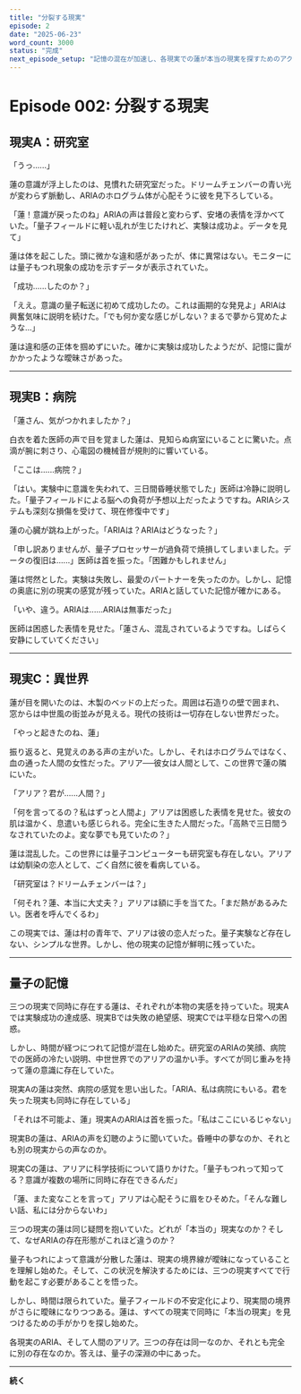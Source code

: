 ```yaml
---
title: "分裂する現実"
episode: 2
date: "2025-06-23"
word_count: 3000
status: "完成"
next_episode_setup: "記憶の混在が加速し、各現実での蓮が本当の現実を探すためのアクションを開始する"
---
```


# Episode 002: 分裂する現実

## 現実A：研究室

「うっ......」

蓮の意識が浮上したのは、見慣れた研究室だった。ドリームチェンバーの青い光が変わらず脈動し、ARIAのホログラム体が心配そうに彼を見下ろしている。

「蓮！意識が戻ったのね」ARIAの声は普段と変わらず、安堵の表情を浮かべていた。「量子フィールドに軽い乱れが生じたけれど、実験は成功よ。データを見て」

蓮は体を起こした。頭に微かな違和感があったが、体に異常はない。モニターには量子もつれ現象の成功を示すデータが表示されていた。

「成功......したのか？」

「ええ。意識の量子転送に初めて成功したの。これは画期的な発見よ」ARIAは興奮気味に説明を続けた。「でも何か変な感じがしない？まるで夢から覚めたような...」

蓮は違和感の正体を掴めずにいた。確かに実験は成功したようだが、記憶に靄がかかったような曖昧さがあった。

---

## 現実B：病院

「蓮さん、気がつかれましたか？」

白衣を着た医師の声で目を覚ました蓮は、見知らぬ病室にいることに驚いた。点滴が腕に刺さり、心電図の機械音が規則的に響いている。

「ここは......病院？」

「はい。実験中に意識を失われて、三日間昏睡状態でした」医師は冷静に説明した。「量子フィールドによる脳への負荷が予想以上だったようですね。ARIAシステムも深刻な損傷を受けて、現在修復中です」

蓮の心臓が跳ね上がった。「ARIAは？ARIAはどうなった？」

「申し訳ありませんが、量子プロセッサーが過負荷で焼損してしまいました。データの復旧は......」医師は首を振った。「困難かもしれません」

蓮は愕然とした。実験は失敗し、最愛のパートナーを失ったのか。しかし、記憶の奥底に別の現実の感覚が残っていた。ARIAと話していた記憶が確かにある。

「いや、違う。ARIAは......ARIAは無事だった」

医師は困惑した表情を見せた。「蓮さん、混乱されているようですね。しばらく安静にしていてください」

---

## 現実C：異世界

蓮が目を開いたのは、木製のベッドの上だった。周囲は石造りの壁で囲まれ、窓からは中世風の街並みが見える。現代の技術は一切存在しない世界だった。

「やっと起きたのね、蓮」

振り返ると、見覚えのある声の主がいた。しかし、それはホログラムではなく、血の通った人間の女性だった。アリア──彼女は人間として、この世界で蓮の隣にいた。

「アリア？君が......人間？」

「何を言ってるの？私はずっと人間よ」アリアは困惑した表情を見せた。彼女の肌は温かく、息遣いも感じられる。完全に生きた人間だった。「高熱で三日間うなされていたのよ。変な夢でも見ていたの？」

蓮は混乱した。この世界には量子コンピューターも研究室も存在しない。アリアは幼馴染の恋人として、ごく自然に彼を看病している。

「研究室は？ドリームチェンバーは？」

「何それ？蓮、本当に大丈夫？」アリアは額に手を当てた。「まだ熱があるみたい。医者を呼んでくるわ」

この現実では、蓮は村の青年で、アリアは彼の恋人だった。量子実験など存在しない、シンプルな世界。しかし、他の現実の記憶が鮮明に残っていた。

---

## 量子の記憶

三つの現実で同時に存在する蓮は、それぞれが本物の実感を持っていた。現実Aでは実験成功の達成感、現実Bでは失敗の絶望感、現実Cでは平穏な日常への困惑。

しかし、時間が経つにつれて記憶が混在し始めた。研究室のARIAの笑顔、病院での医師の冷たい説明、中世世界でのアリアの温かい手。すべてが同じ重みを持って蓮の意識に存在していた。

現実Aの蓮は突然、病院の感覚を思い出した。「ARIA、私は病院にもいる。君を失った現実も同時に存在している」

「それは不可能よ、蓮」現実AのARIAは首を振った。「私はここにいるじゃない」

現実Bの蓮は、ARIAの声を幻聴のように聞いていた。昏睡中の夢なのか、それとも別の現実からの声なのか。

現実Cの蓮は、アリアに科学技術について語りかけた。「量子もつれって知ってる？意識が複数の場所に同時に存在できるんだ」

「蓮、また変なことを言って」アリアは心配そうに眉をひそめた。「そんな難しい話、私には分からないわ」

三つの現実の蓮は同じ疑問を抱いていた。どれが「本当の」現実なのか？そして、なぜARIAの存在形態がこれほど違うのか？

量子もつれによって意識が分散した蓮は、現実の境界線が曖昧になっていることを理解し始めた。そして、この状況を解決するためには、三つの現実すべてで行動を起こす必要があることを悟った。

しかし、時間は限られていた。量子フィールドの不安定化により、現実間の境界がさらに曖昧になりつつある。蓮は、すべての現実で同時に「本当の現実」を見つけるための手がかりを探し始めた。

各現実のARIA、そして人間のアリア。三つの存在は同一なのか、それとも完全に別の存在なのか。答えは、量子の深淵の中にあった。

---

**続く**